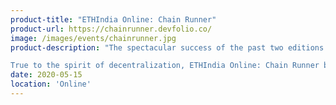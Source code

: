 ```yaml
---
product-title: "ETHIndia Online: Chain Runner"
product-url: https://chainrunner.devfolio.co/
image: /images/events/chainrunner.jpg
product-description: "The spectacular success of the past two editions of ETHIndia has paved the way for an all-new online version. A month-long format means going beyond weekend hackathon projects to inspired DApps that will bring the magic of crypto to the masses.

True to the spirit of decentralization, ETHIndia Online: Chain Runner breaks down geographical constraints to let thousands of hackers come together with industry champions and the best minds in Ethereum to join the #BUIDL revolution."  
date: 2020-05-15
location: 'Online'
---
```

